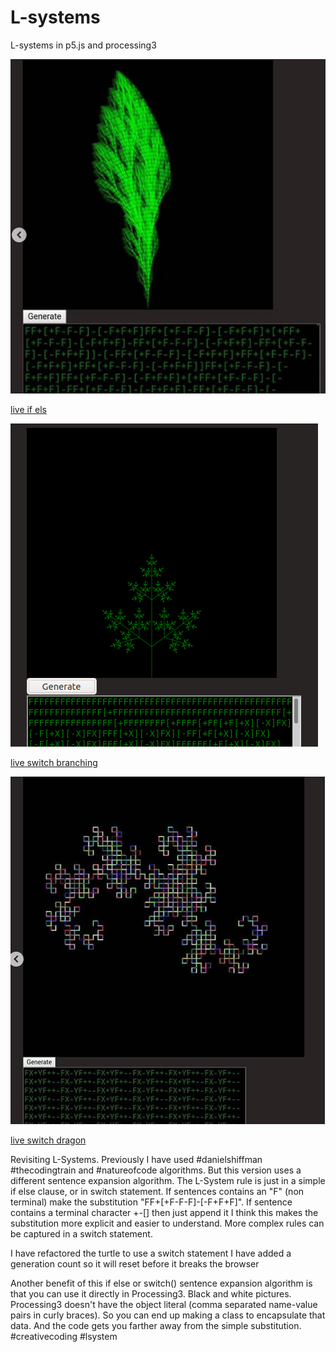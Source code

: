 # L-systems
L-systems in p5.js and processing3 

![lsys2.png](lsys2.png)

[live if els](https://editor.p5js.org/greggelong/full/JCBNfEyMW)

![lsys2b.png](lsys2b.png)

[live switch branching](https://editor.p5js.org/greggelong/full/BOO0xB5yp)

![lsys3.png](lsys3.png)

[live switch dragon](https://editor.p5js.org/greggelong/full/KbinrqOT-)




Revisiting L-Systems. Previously I have used #danielshiffman #thecodingtrain and #natureofcode algorithms. But this version uses a different sentence expansion algorithm.
 The L-System rule is just in a simple if else clause, or in switch statement.
 If sentences contains an "F" (non terminal) make the substitution "FF+[+F-F-F]-[-F+F+F]".
 If sentence contains a terminal character +-[] then just append it
 I think this makes the substitution more explicit and easier to understand.
 More complex rules can be captured in a switch statement.

   I have refactored the turtle to use a switch statement
   I have added a generation count so it will reset before it breaks the browser

Another benefit of this if else or switch() sentence expansion algorithm is that you can use it directly in Processing3. Black and white pictures.
Processing3 doesn't have the object literal (comma separated name-value pairs in curly braces).
So you can end up making a class to encapsulate that data.  And the code gets you farther away from the simple substitution. #creativecoding #lsystem


